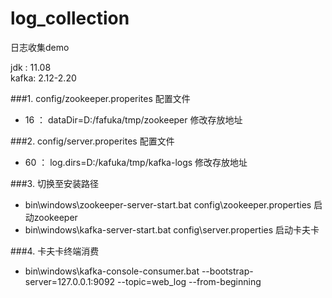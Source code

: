# log_collection
日志收集demo

jdk : 11.08\
kafka: 2.12-2.20

###1. config/zookeeper.properites 配置文件
  - 16 ： dataDir=D:/fafuka/tmp/zookeeper 修改存放地址
  
###2. config/server.properites 配置文件
  - 60 ： log.dirs=D:/kafuka/tmp/kafka-logs  修改存放地址

###3. 切换至安装路径
  - bin\windows\zookeeper-server-start.bat config\zookeeper.properties  启动zookeeper
  - bin\windows\kafka-server-start.bat config\server.properties 启动卡夫卡
  
###4. 卡夫卡终端消费
  - bin\windows\kafka-console-consumer.bat --bootstrap-server=127.0.0.1:9092 --topic=web_log --from-beginning
